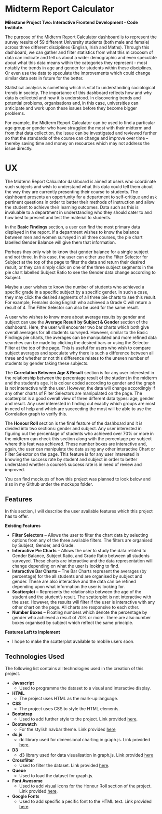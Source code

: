 Midterm Report Calculator
===

**Milestone Project Two: Interactive Frontend Development - Code Institute.**

The purpose of the Midterm Report Calculator dashboard is to represent the survey results of 59 different University students (both male and female) across three different disciplines (English, Irish and Maths). Through this dashboard, we can gather and filter statistics from what this microcosm of data can indicate and tell us about a wider demographic and even speculate about what this data means within the categories they represent - most notably the trends in age and gender for students within these disciplines. Or even use the data to speculate the improvements which could change similar data sets in future for the better.

Statistical analysis is something which is vital to understanding sociological trends in society. The importance of this dashboard reflects how and why data is collected and how it is understood. In discovering trends and potential problems, organisations and, in this case, universities can anticipate and work upon these issues before they become bigger problems.

For example, the Midterm Report Calculator can be used to find a particular age group or gender who have struggled the most with their midterm and from that data collection, the issue can be investigated and reviewed further so that the standards of the course can change and improve over time – thereby saving time and money on resources which may not address the issue directly.

UX
===

The Midterm Report Calculator dashboard is aimed at users who coordinate such subjects and wish to understand what this data could tell them about the way they are currently presenting their course to students. The dashboard presents an opportunity for a department to self-critique and ask pertinent questions in order to better their methods of instruction and allow the student to achieve their learning outcomes. Data such as this is invaluable to a department in understanding who they should cater to and how best to present and test the material to students.

In the **Basic Findings** section, a user can find the most primary data displayed in the report. If a department wishes to know the balance between men and women surveyed in all three courses, the pie chart labelled Gender Balance will give them that information. 

Perhaps they only wish to know that gender balance for a single subject and not three. In this case, the user can either use the Filter Selector for Subject at the top of the page to filter the data and return their desired result, or they can simply click on one of the three subject segments in the pie chart labelled Subject Ratio to see the Gender data change according to Subject. 

Maybe a user wishes to know the number of students who achieved a specific grade in a specific subject by a specific gender. In such a case, they may click the desired segments of all three pie charts to see this result. For example, Females doing English who achieved a Grade C will return a result of 4. The Filter Selector can also be used for the same result. 

A user who wishes to know more about average results by gender and subject can use the **Average Result by Subject & Gender** section of the dashboard. Here, the user will encounter two bar charts which both give overall averages for all students surveyed. However, similar to the Basic Findings pie charts, the averages can be manipulated and more refined data searches can be made by clicking the desired bars or using the Selector Filter at the top of the page. This is useful for users who wish to compare subject averages and speculate why there is such a difference between all three and whether or not this difference relates to the uneven number of students by gender taking these subjects.

The **Correlation Between Age & Result** section is for any user interested in the relationship between the percentage result of the student in the midterm and the student’s age. It is colour coded according to gender and the graph is not interactive with the user. However, the data will change accordingly if any other charts of Filter Selectors are manipulated on the page. The scatterplot is a good overall view of three different data types: age, gender and result. Any user interested in finding out exactly which groups are most in need of help and which are succeeding the most will be able to use the Correlation graph to verify this. 

The **Honour Roll** section is the final feature of the dashboard and it is divided into two sections: gender and subject. Any user interested in figuring out the percentage of students who achieved over 70% or more in the midterm can check this section along with the percentage per subject where this feat was achieved. These number boxes are interactive and, again, the user can manipulate the data using any other interactive Chart or Filter Selector on the page. This feature is for any user interested in knowing the success rate by student and subject in order to better understand whether a course’s success rate is in need of review and improved.

You can find mockups of how this project was planned to look below and also in my Github under the mockups folder.





Features
---
In this section, I will describe the user available features which this project has to offer. 

**Existing Features**

*	**Filter Selectors** – Allows the user to filter the chart data by selecting options from any of the three available filters. The filters are organised by Subject, Gender, and Grade.   
*	**Interactive Pie Charts** – Allows the user to study the data related to Gender Balance, Subject Ratio, and Grade Ratio between all students surveyed. These charts are interactive and the data representation will change depending on what the user is looking to find.
*	**Interactive Bar Charts** – The Bar Charts represent the averages (by percentage) for the all students and are organised by subject and gender. These are also interactive and the data can be refined depending upon what information the user is looking for.
*	**Scatterplot** – Represents the relationship between the age of the student and the student’s result.  The scatterplot is not interactive with the user. However, the results will filter if the user is interactive with any other chart on the page. All charts are responsive to each other.
*	**Number Boxes** – Floating numbers which denote the percentage by gender who achieved a result of 70% or more. There are also number boxes organised by subject which reflect the same principle.

**Features Left to Implement**

* I hope to make the scatterplot available to mobile users soon.


Technologies Used
---
The following list contains all technologies used in the creation of this project.

* **Javascript**
  * Used to programme the dataset to a visual and interactive display.
* **HTML**
  * The project uses HTML as the mark-up language. 
* **CSS**
  * The project uses CSS to style the HTML elements.
* **Bootstrap**
  * Used to add further style to the project. Link provided [here]( https://getbootstrap.com/).
* **Bootswatch**
  * For the stylish navbar theme. Link provided [here](https://bootswatch.com/3/) 
* **dc.js** 
  * dc library used for dimensional charting in graph.js. Link provided [here](https://dc-js.github.io/dc.js/).
* **D3** 
  * d3 library used for data visualisation in graph.js. Link provided [here](https://d3js.org/)
* **Crossfilter**
  * Used to filter the dataset. Link provided [here](http://square.github.io/crossfilter/).  
* **Queue**
  * Used to load the dataset for graph.js.
* **Font Awesome**
  * Used to add visual icons for the Honour Roll section of the project. Link provided [here]( https://fontawesome.com/).
* **Google Fonts**
  * Used to add specific a pecific font to the HTML text. Link provided [here]( https://fonts.google.com/).
